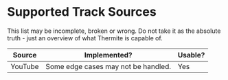 # Supported Track Sources #

This list may be incomplete, broken or wrong. Do not take it as the absolute
truth - just an overview of what Thermite is capable of.

|  Source  |            Implemented?             | Usable? |
|----------|-------------------------------------|---------|
| YouTube  | Some edge cases may not be handled. | Yes     |
